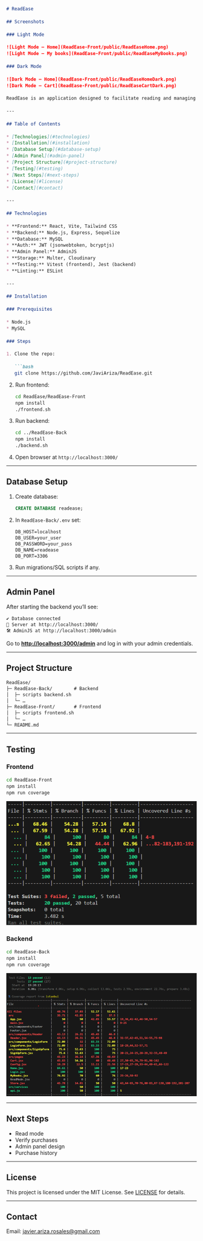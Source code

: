 ````markdown
# ReadEase

## Screenshots

### Light Mode

![Light Mode – Home](ReadEase-Front/public/ReadEaseHome.png)  
![Light Mode – My books](ReadEase-Front/public/ReadEaseMyBooks.png)  

### Dark Mode

![Dark Mode – Home](ReadEase-Front/public/ReadEaseHomeDark.png)  
![Dark Mode – Cart](ReadEase-Front/public/ReadEaseCartDark.png)  

ReadEase is an application designed to facilitate reading and managing digital content, providing an intuitive and efficient user experience. The project is divided into two main parts: frontend and backend.

---

## Table of Contents

* [Technologies](#technologies)  
* [Installation](#installation)  
* [Database Setup](#database-setup)  
* [Admin Panel](#admin-panel)  
* [Project Structure](#project-structure)  
* [Testing](#testing)  
* [Next Steps](#next-steps)  
* [License](#license)  
* [Contact](#contact)  

---

## Technologies

* **Frontend:** React, Vite, Tailwind CSS  
* **Backend:** Node.js, Express, Sequelize  
* **Database:** MySQL  
* **Auth:** JWT (jsonwebtoken, bcryptjs)  
* **Admin Panel:** AdminJS  
* **Storage:** Multer, Cloudinary  
* **Testing:** Vitest (frontend), Jest (backend)  
* **Linting:** ESLint  

---

## Installation

### Prerequisites

* Node.js  
* MySQL  

### Steps

1. Clone the repo:

   ```bash
   git clone https://github.com/JaviAriza/ReadEase.git
````

2. Run frontend:

   ```bash
   cd ReadEase/ReadEase-Front
   npm install
   ./frontend.sh
   ```
3. Run backend:

   ```bash
   cd ../ReadEase-Back
   npm install
   ./backend.sh
   ```
4. Open browser at `http://localhost:3000/`

---

## Database Setup

1. Create database:

   ```sql
   CREATE DATABASE readease;
   ```
2. In `ReadEase-Back/.env` set:

   ```
   DB_HOST=localhost
   DB_USER=your_user
   DB_PASSWORD=your_pass
   DB_NAME=readease
   DB_PORT=3306
   ```
3. Run migrations/SQL scripts if any.

---

## Admin Panel

After starting the backend you’ll see:

```
✔️ Database connected  
🚀 Server at http://localhost:3000/  
🛠 AdminJS at http://localhost:3000/admin
```

Go to **[http://localhost:3000/admin](http://localhost:3000/admin)** and log in with your admin credentials.

---

## Project Structure

```
ReadEase/
├─ ReadEase-Back/        # Backend  
│  ├─ scripts backend.sh  
│  └─ …  
├─ ReadEase-Front/       # Frontend  
│  ├─ scripts frontend.sh  
│  └─ …  
└─ README.md  
```

---

## Testing

### Frontend

```bash
cd ReadEase-Front
npm install
npm run coverage
```

![Frontend Test Output](ReadEase-Front/public/testBack.png)

### Backend

```bash
cd ReadEase-Back
npm install
npm run coverage
```

![Backend Test Output](ReadEase-Front/public/testFront.png)

---

## Next Steps

* Read mode
* Verify purchases
* Admin panel design
* Purchase history

---

## License

This project is licensed under the MIT License. See [LICENSE](LICENSE) for details.

---

## Contact

Email: [javier.ariza.rosales@gmail.com](mailto:javier.ariza.rosales@gmail.com)

```
```

